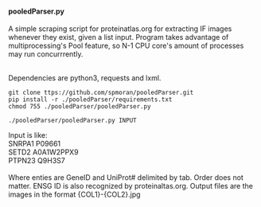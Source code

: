 #### pooledParser.py
A simple scraping script for proteinatlas.org for extracting IF images whenever they exist, given a list input. Program takes advantage of multiprocessing's Pool feature, so N-1 CPU core's amount of processes may run concurrrently.

\
Dependencies are python3, requests and lxml.
```
git clone ttps://github.com/spmoran/pooledParser.git
pip install -r ./pooledParser/requirements.txt
chmod 755 ./pooledParser/pooledParser.py

./pooledParser/pooledParser.py INPUT
```

Input is like:\
SNRPA1 	 P09661\
SETD2 	 A0A1W2PPX9\
PTPN23 	 Q9H3S7\
\
Where enties are GeneID and UniProt# delimited by tab. Order does not matter. ENSG ID is also recognized by proteinaltas.org. Output files are the images in the format 
{COL1}-{COL2}<htmlimagepath>.jpg